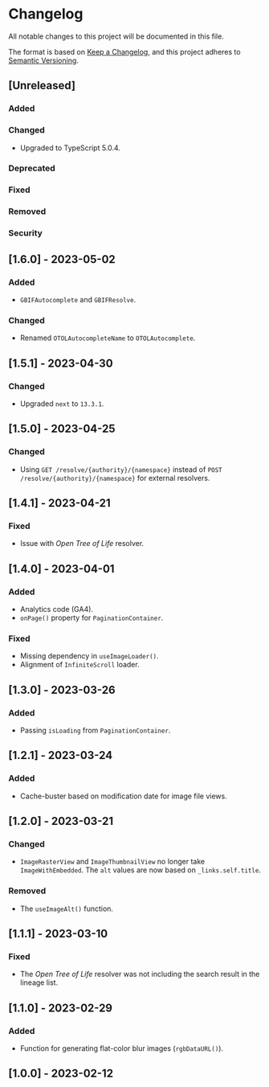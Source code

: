 # Changelog

All notable changes to this project will be documented in this file.

The format is based on [Keep a Changelog](https://keepachangelog.com/en/1.0.0/),
and this project adheres to [Semantic Versioning](https://semver.org/spec/v2.0.0.html).

## [Unreleased]

### Added

### Changed

-   Upgraded to TypeScript 5.0.4.

### Deprecated

### Fixed

### Removed

### Security

## [1.6.0] - 2023-05-02

### Added

-   `GBIFAutocomplete` and `GBIFResolve`.

### Changed

-   Renamed `OTOLAutocompleteName` to `OTOLAutocomplete`.

## [1.5.1] - 2023-04-30

### Changed

-   Upgraded `next` to `13.3.1`.

## [1.5.0] - 2023-04-25

### Changed

-   Using `GET /resolve/{authority}/{namespace}` instead of `POST /resolve/{authority}/{namespace}` for external resolvers.

## [1.4.1] - 2023-04-21

### Fixed

-   Issue with _Open Tree of Life_ resolver.

## [1.4.0] - 2023-04-01

### Added

-   Analytics code (GA4).
-   `onPage()` property for `PaginationContainer`.

### Fixed

-   Missing dependency in `useImageLoader()`.
-   Alignment of `InfiniteScroll` loader.

## [1.3.0] - 2023-03-26

### Added

-   Passing `isLoading` from `PaginationContainer`.

## [1.2.1] - 2023-03-24

### Added

-   Cache-buster based on modification date for image file views.

## [1.2.0] - 2023-03-21

### Changed

-   `ImageRasterView` and `ImageThumbnailView` no longer take `ImageWithEmbedded`. The `alt` values are now based on `_links.self.title`.

### Removed

-   The `useImageAlt()` function.

## [1.1.1] - 2023-03-10

### Fixed

-   The _Open Tree of Life_ resolver was not including the search result in the lineage list.

## [1.1.0] - 2023-02-29

### Added

-   Function for generating flat-color blur images (`rgbDataURL()`).

## [1.0.0] - 2023-02-12
